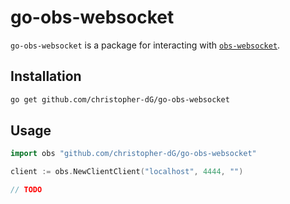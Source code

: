
# go-obs-websocket

`go-obs-websocket` is a package for interacting with [`obs-websocket`](https://github.com/Palakis/obs-websocket).

## Installation

```sh
go get github.com/christopher-dG/go-obs-websocket
```

## Usage

```go
import obs "github.com/christopher-dG/go-obs-websocket"

client := obs.NewClientClient("localhost", 4444, "")

// TODO
```
